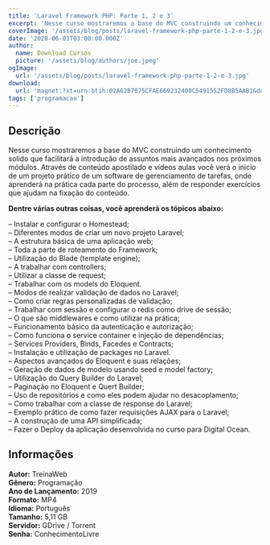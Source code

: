 ```yaml
---
title: 'Laravel Framework PHP: Parte 1, 2 e 3'
excerpt: 'Nesse curso mostraremos a base do MVC construindo um conhecimento solido que facilitará a introdução de assuntos mais avançados nos próximos módulos. Através de conteúdo apostilado e vídeos aulas você verá o inicio de um projeto prático de um software de gerenciamento de tarefas, onde aprenderá n'
coverImage: '/assets/blog/posts/laravel-framework-php-parte-1-2-e-3.jpg'
date: '2020-06-03T03:00:00.000Z'
author:
  name: Download Cursos
  picture: '/assets/blog/authors/joe.jpeg'
ogImage:
  url: '/assets/blog/posts/laravel-framework-php-parte-1-2-e-3.jpg'
download:
  url: 'magnet:?xt=urn:btih:02A62B7075CFAE669232400C5491552FD8B5AAB1&dn=TreinaWeb%20-%20Laravel%20Forma%c3%a7%c3%a3o%201%2c%202%20e%203&tr=udp%3a%2f%2ftracker.openbittorrent.com%3a1337%2fannounce&tr=udp%3a%2f%2ftracker.opentrackr.org%3a1337%2fannounce&tr=udp%3a%2f%2ftracker.opentrackr.org%3a1337%2fannounce'
tags: ['programacao']
---
```

<h2>Descrição</h2>
<p>Nesse curso mostraremos a base do MVC construindo um conhecimento solido que facilitará a introdução de assuntos mais avançados nos próximos módulos. Através de conteúdo apostilado e vídeos aulas você verá o inicio de um projeto prático de um software de gerenciamento de tarefas, onde aprenderá na prática cada parte do processo, além de responder exercícios que ajudam na fixação do conteúdo.</p><p><strong>Dentre várias outras coisas, você aprenderá os tópicos abaixo:</strong></p><p>– Instalar e configurar o Homestead;<br/> – Diferentes modos de criar um novo projeto Laravel;<br/> – A estrutura básica de uma aplicação web;<br/> – Toda a parte de roteamento do Framework;<br/> – Utilização do Blade (template engine);<br/> – A trabalhar com controllers;<br/> – Utilizar a classe de request;<br/> – Trabalhar com os models do Eloquent.<br/> – Modos de realizar validação de dados no Laravel;<br/> – Como criar regras personalizadas de validação;<br/> – Trabalhar com sessão e configurar o redis como drive de sessão;<br/> – O que são middlewares e como utilizar na prática;<br/> – Funcionamento básico da autenticação e autorização;<br/> – Como funciona o service container e injeção de dependências;<br/> – Services Providers, Binds, Facedes e Contracts;<br/> – Instalação e utilização de packages no Laravel.<br/> – Aspectos avançados do Eloquent e suas relações;<br/> – Geração de dados de modelo usando seed e model factory;<br/> – Utilização do Query Builder do Laravel;<br/> – Paginação no Eloquent e Quert Builder;<br/> – Uso de repositórios e como eles podem ajudar no desacoplamento;<br/> – Como trabalhar com a classe de response do Laravel;<br/> – Exemplo prático de como fazer requisições AJAX para o Laravel;<br/> – A construção de uma API simplificada;<br/> – Fazer o Deploy da aplicação desenvolvida no curso para Digital Ocean.</p><h2>Informações</h2><p><strong>Autor:</strong> TreinaWeb<br/> <strong>Gênero:</strong> Programação<br/> <strong>Ano de Lançamento:</strong> 2019<br/> <strong>Formato:</strong> MP4<br/> <strong>Idioma:</strong> Português<br/> <strong>Tamanho:</strong> 5,11 GB<br/> <strong>Servidor:</strong> GDrive / Torrent<br/> <strong>Senha:</strong> ConhecimentoLivre</p>
